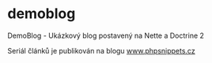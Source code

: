 # demoblog
DemoBlog - Ukázkový blog postavený na Nette a Doctrine 2

Seriál článků je publikován na blogu www.phpsnippets.cz

